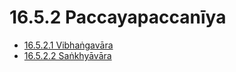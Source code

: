 # 16.5.2 Paccayapaccanīya

* [16.5.2.1 Vibhaṅgavāra](16.5.2/16.5.2.1.md)
* [16.5.2.2 Saṅkhyāvāra](16.5.2/16.5.2.2.md)
